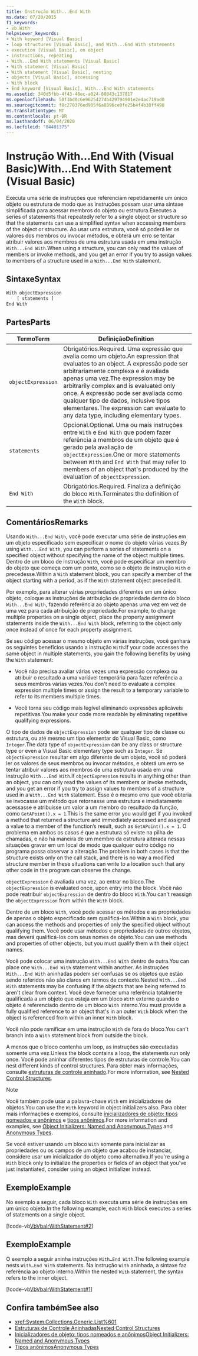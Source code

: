 ```yaml
---
title: Instrução With...End With
ms.date: 07/20/2015
f1_keywords:
- vb.With
helpviewer_keywords:
- With keyword [Visual Basic]
- loop structures [Visual Basic], and With...End With statements
- execution [Visual Basic], on object
- instructions, repeating
- With...End With statements [Visual Basic]
- With statement [Visual Basic]
- With statement [Visual Basic], nesting
- objects [Visual Basic], accessing
- With block
- End keyword [Visual Basic], With...End With statements
ms.assetid: 340d5fbb-4f43-48ec-a024-80843c137817
ms.openlocfilehash: 50f3bd0c6e96254274b429794901e2e4ac719ad0
ms.sourcegitcommit: f8c270376ed905f6a8896ce0fe25b4f4b38ff498
ms.translationtype: MT
ms.contentlocale: pt-BR
ms.lasthandoff: 06/04/2020
ms.locfileid: "84401375"
---
```

# <a name="withend-with-statement-visual-basic"></a><span data-ttu-id="cea9c-102">Instrução With...End With (Visual Basic)</span><span class="sxs-lookup"><span data-stu-id="cea9c-102">With...End With Statement (Visual Basic)</span></span>

<span data-ttu-id="cea9c-103">Executa uma série de instruções que referenciam repetidamente um único objeto ou estrutura de modo que as instruções possam usar uma sintaxe simplificada para acessar membros do objeto ou estrutura.</span><span class="sxs-lookup"><span data-stu-id="cea9c-103">Executes a series of statements that repeatedly refer to a single object or structure so that the statements can use a simplified syntax when accessing members of the object or structure.</span></span>  <span data-ttu-id="cea9c-104">Ao usar uma estrutura, você só poderá ler os valores dos membros ou invocar métodos, e obterá um erro se tentar atribuir valores aos membros de uma estrutura usada em uma instrução `With...End With`.</span><span class="sxs-lookup"><span data-stu-id="cea9c-104">When using a structure, you can only read the values of members or invoke methods, and you get an error if you try to assign values to members of a structure used in a `With...End With` statement.</span></span>

## <a name="syntax"></a><span data-ttu-id="cea9c-105">Sintaxe</span><span class="sxs-lookup"><span data-stu-id="cea9c-105">Syntax</span></span>

```vb
With objectExpression
    [ statements ]
End With
```

## <a name="parts"></a><span data-ttu-id="cea9c-106">Partes</span><span class="sxs-lookup"><span data-stu-id="cea9c-106">Parts</span></span>

|<span data-ttu-id="cea9c-107">Termo</span><span class="sxs-lookup"><span data-stu-id="cea9c-107">Term</span></span>|<span data-ttu-id="cea9c-108">Definição</span><span class="sxs-lookup"><span data-stu-id="cea9c-108">Definition</span></span>|
|---|---|
|`objectExpression`|<span data-ttu-id="cea9c-109">Obrigatórios.</span><span class="sxs-lookup"><span data-stu-id="cea9c-109">Required.</span></span> <span data-ttu-id="cea9c-110">Uma expressão que avalia como um objeto.</span><span class="sxs-lookup"><span data-stu-id="cea9c-110">An expression that evaluates to an object.</span></span> <span data-ttu-id="cea9c-111">A expressão pode ser arbitrariamente complexa e é avaliada apenas uma vez.</span><span class="sxs-lookup"><span data-stu-id="cea9c-111">The expression may be arbitrarily complex and is evaluated only once.</span></span> <span data-ttu-id="cea9c-112">A expressão pode ser avaliada como qualquer tipo de dados, inclusive tipos elementares.</span><span class="sxs-lookup"><span data-stu-id="cea9c-112">The expression can evaluate to any data type, including elementary types.</span></span>|
|`statements`|<span data-ttu-id="cea9c-113">Opcional.</span><span class="sxs-lookup"><span data-stu-id="cea9c-113">Optional.</span></span> <span data-ttu-id="cea9c-114">Uma ou mais instruções entre `With` e `End With` que podem fazer referência a membros de um objeto que é gerado pela avaliação de `objectExpression`.</span><span class="sxs-lookup"><span data-stu-id="cea9c-114">One or more statements between `With` and `End With` that may refer to members of an object that's produced by the evaluation of `objectExpression`.</span></span>|
|`End With`|<span data-ttu-id="cea9c-115">Obrigatórios.</span><span class="sxs-lookup"><span data-stu-id="cea9c-115">Required.</span></span> <span data-ttu-id="cea9c-116">Finaliza a definição do bloco `With`.</span><span class="sxs-lookup"><span data-stu-id="cea9c-116">Terminates the definition of the `With` block.</span></span>|

## <a name="remarks"></a><span data-ttu-id="cea9c-117">Comentários</span><span class="sxs-lookup"><span data-stu-id="cea9c-117">Remarks</span></span>

<span data-ttu-id="cea9c-118">Usando `With...End With`, você pode executar uma série de instruções em um objeto especificado sem especificar o nome do objeto várias vezes.</span><span class="sxs-lookup"><span data-stu-id="cea9c-118">By using `With...End With`, you can perform a series of statements on a specified object without specifying the name of the object multiple times.</span></span> <span data-ttu-id="cea9c-119">Dentro de um bloco de instrução `With`, você pode especificar um membro do objeto que começa com um ponto, como se o objeto de instrução `With` o precedesse.</span><span class="sxs-lookup"><span data-stu-id="cea9c-119">Within a `With` statement block, you can specify a member of the object starting with a period, as if the `With` statement object preceded it.</span></span>

<span data-ttu-id="cea9c-120">Por exemplo, para alterar várias propriedades diferentes em um único objeto, coloque as instruções de atribuição de propriedade dentro do bloco `With...End With`, fazendo referência ao objeto apenas uma vez em vez de uma vez para cada atribuição de propriedade.</span><span class="sxs-lookup"><span data-stu-id="cea9c-120">For example, to change multiple properties on a single object, place the property assignment statements inside the `With...End With` block, referring to the object only once instead of once for each property assignment.</span></span>

<span data-ttu-id="cea9c-121">Se seu código acessar o mesmo objeto em várias instruções, você ganhará os seguintes benefícios usando a instrução `With`:</span><span class="sxs-lookup"><span data-stu-id="cea9c-121">If your code accesses the same object in multiple statements, you gain the following benefits by using the `With` statement:</span></span>

- <span data-ttu-id="cea9c-122">Você não precisa avaliar várias vezes uma expressão complexa ou atribuir o resultado a uma variável temporária para fazer referência a seus membros várias vezes.</span><span class="sxs-lookup"><span data-stu-id="cea9c-122">You don't need to evaluate a complex expression multiple times or assign the result to a temporary variable to refer to its members multiple times.</span></span>

- <span data-ttu-id="cea9c-123">Você torna seu código mais legível eliminando expressões aplicáveis repetitivas.</span><span class="sxs-lookup"><span data-stu-id="cea9c-123">You make your code more readable by eliminating repetitive qualifying expressions.</span></span>

<span data-ttu-id="cea9c-124">O tipo de dados de `objectExpression` pode ser qualquer tipo de classe ou estrutura, ou até mesmo um tipo elementar do Visual Basic, como `Integer`.</span><span class="sxs-lookup"><span data-stu-id="cea9c-124">The data type of `objectExpression` can be any class or structure type or even a Visual Basic elementary type such as `Integer`.</span></span>  <span data-ttu-id="cea9c-125">Se `objectExpression` resultar em algo diferente de um objeto, você só poderá ler os valores de seus membros ou invocar métodos, e obterá um erro se tentar atribuir valores aos membros de uma estrutura usada em uma instrução `With...End With`.</span><span class="sxs-lookup"><span data-stu-id="cea9c-125">If `objectExpression` results in anything other than an object, you can only read the values of its members or invoke methods, and you get an error if you try to assign values to members of a structure used in a `With...End With` statement.</span></span>  <span data-ttu-id="cea9c-126">Esse é o mesmo erro que você obteria se invocasse um método que retornasse uma estrutura e imediatamente acessasse e atribuísse um valor a um membro do resultado da função, como `GetAPoint().x = 1`.</span><span class="sxs-lookup"><span data-stu-id="cea9c-126">This is the same error you would get if you invoked a method that returned a structure and immediately accessed and assigned a value to a member of the function’s result, such as `GetAPoint().x = 1`.</span></span>  <span data-ttu-id="cea9c-127">O problema em ambos os casos é que a estrutura só existe na pilha de chamadas, e não há maneira de um membro da estrutura alterada nessas situações gravar em um local de modo que qualquer outro código no programa possa observar a alteração.</span><span class="sxs-lookup"><span data-stu-id="cea9c-127">The problem in both cases is that the structure exists only on the call stack, and there is no way a modified structure member in these situations can write to  a location such that any other code in the program can observe the change.</span></span>

<span data-ttu-id="cea9c-128">`objectExpression` é avaliada uma vez, ao entrar no bloco.</span><span class="sxs-lookup"><span data-stu-id="cea9c-128">The `objectExpression` is evaluated once, upon entry into the block.</span></span> <span data-ttu-id="cea9c-129">Você não pode reatribuir `objectExpression` de dentro do bloco `With`.</span><span class="sxs-lookup"><span data-stu-id="cea9c-129">You can't reassign the `objectExpression` from within the `With` block.</span></span>

<span data-ttu-id="cea9c-130">Dentro de um bloco `With`, você pode acessar os métodos e as propriedades de apenas o objeto especificado sem qualificá-los.</span><span class="sxs-lookup"><span data-stu-id="cea9c-130">Within a `With` block, you can access the methods and properties of only the specified object without qualifying them.</span></span> <span data-ttu-id="cea9c-131">Você pode usar métodos e propriedades de outros objetos, mas deverá qualificá-los com seus nomes de objeto.</span><span class="sxs-lookup"><span data-stu-id="cea9c-131">You can use methods and properties of other objects, but you must qualify them with their object names.</span></span>

<span data-ttu-id="cea9c-132">Você pode colocar uma instrução `With...End With` dentro de outra.</span><span class="sxs-lookup"><span data-stu-id="cea9c-132">You can place one `With...End With` statement within another.</span></span> <span data-ttu-id="cea9c-133">As instruções `With...End With` aninhadas podem ser confusas se os objetos que estão sendo referidos não são claros em termos de contexto.</span><span class="sxs-lookup"><span data-stu-id="cea9c-133">Nested `With...End With` statements may be confusing if the objects that are being referred to aren't clear from context.</span></span> <span data-ttu-id="cea9c-134">Você deve fornecer uma referência totalmente qualificada a um objeto que esteja em um bloco `With` externo quando o objeto é referenciado dentro de um bloco `With` interno.</span><span class="sxs-lookup"><span data-stu-id="cea9c-134">You must provide a fully qualified reference to an object that's in an outer `With` block when the object is referenced from within an inner `With` block.</span></span>

<span data-ttu-id="cea9c-135">Você não pode ramificar em uma instrução `With` de fora do bloco.</span><span class="sxs-lookup"><span data-stu-id="cea9c-135">You can't branch into a `With` statement block from outside the block.</span></span>

<span data-ttu-id="cea9c-136">A menos que o bloco contenha um loop, as instruções são executadas somente uma vez.</span><span class="sxs-lookup"><span data-stu-id="cea9c-136">Unless the block contains a loop, the statements run only once.</span></span> <span data-ttu-id="cea9c-137">Você pode aninhar diferentes tipos de estruturas de controle.</span><span class="sxs-lookup"><span data-stu-id="cea9c-137">You can nest different kinds of control structures.</span></span> <span data-ttu-id="cea9c-138">Para obter mais informações, consulte [estruturas de controle aninhado](../../programming-guide/language-features/control-flow/nested-control-structures.md).</span><span class="sxs-lookup"><span data-stu-id="cea9c-138">For more information, see [Nested Control Structures](../../programming-guide/language-features/control-flow/nested-control-structures.md).</span></span>

> [!NOTE]
> <span data-ttu-id="cea9c-139">Você também pode usar a palavra-chave `With` em inicializadores de objetos.</span><span class="sxs-lookup"><span data-stu-id="cea9c-139">You can use the `With` keyword in object initializers also.</span></span> <span data-ttu-id="cea9c-140">Para obter mais informações e exemplos, consulte [inicializadores de objeto: tipos nomeados e anônimos](../../programming-guide/language-features/objects-and-classes/object-initializers-named-and-anonymous-types.md) e [tipos anônimos](../../programming-guide/language-features/objects-and-classes/anonymous-types.md).</span><span class="sxs-lookup"><span data-stu-id="cea9c-140">For more information and examples, see [Object Initializers: Named and Anonymous Types](../../programming-guide/language-features/objects-and-classes/object-initializers-named-and-anonymous-types.md) and [Anonymous Types](../../programming-guide/language-features/objects-and-classes/anonymous-types.md).</span></span>
>
> <span data-ttu-id="cea9c-141">Se você estiver usando um bloco `With` somente para inicializar as propriedades ou os campos de um objeto que acabou de instanciar, considere usar um inicializador do objeto como alternativa.</span><span class="sxs-lookup"><span data-stu-id="cea9c-141">If you're using a `With` block only to initialize the properties or fields of an object that you've just instantiated, consider using an object initializer instead.</span></span>

## <a name="example"></a><span data-ttu-id="cea9c-142">Exemplo</span><span class="sxs-lookup"><span data-stu-id="cea9c-142">Example</span></span>

<span data-ttu-id="cea9c-143">No exemplo a seguir, cada bloco `With` executa uma série de instruções em um único objeto.</span><span class="sxs-lookup"><span data-stu-id="cea9c-143">In the following example, each `With` block executes a series of statements on a single object.</span></span>

[!code-vb[VbVbalrWithStatement#2](~/samples/snippets/visualbasic/VS_Snippets_VBCSharp/vbvbalrwithstatement/vb/mainwindow.xaml.vb#2)]

## <a name="example"></a><span data-ttu-id="cea9c-144">Exemplo</span><span class="sxs-lookup"><span data-stu-id="cea9c-144">Example</span></span>

<span data-ttu-id="cea9c-145">O exemplo a seguir aninha instruções `With…End With`.</span><span class="sxs-lookup"><span data-stu-id="cea9c-145">The following example nests `With…End With` statements.</span></span> <span data-ttu-id="cea9c-146">Na instrução `With` aninhada, a sintaxe faz referência ao objeto interno.</span><span class="sxs-lookup"><span data-stu-id="cea9c-146">Within the nested `With` statement, the syntax refers to the inner object.</span></span>

[!code-vb[VbVbalrWithStatement#1](~/samples/snippets/visualbasic/VS_Snippets_VBCSharp/vbvbalrwithstatement/vb/mainwindow.xaml.vb#1)]

## <a name="see-also"></a><span data-ttu-id="cea9c-147">Confira também</span><span class="sxs-lookup"><span data-stu-id="cea9c-147">See also</span></span>

- <xref:System.Collections.Generic.List%601>
- [<span data-ttu-id="cea9c-148">Estruturas de Controle Aninhadas</span><span class="sxs-lookup"><span data-stu-id="cea9c-148">Nested Control Structures</span></span>](../../programming-guide/language-features/control-flow/nested-control-structures.md)
- [<span data-ttu-id="cea9c-149">Inicializadores de objeto: tipos nomeados e anônimos</span><span class="sxs-lookup"><span data-stu-id="cea9c-149">Object Initializers: Named and Anonymous Types</span></span>](../../programming-guide/language-features/objects-and-classes/object-initializers-named-and-anonymous-types.md)
- [<span data-ttu-id="cea9c-150">Tipos anônimos</span><span class="sxs-lookup"><span data-stu-id="cea9c-150">Anonymous Types</span></span>](../../programming-guide/language-features/objects-and-classes/anonymous-types.md)
